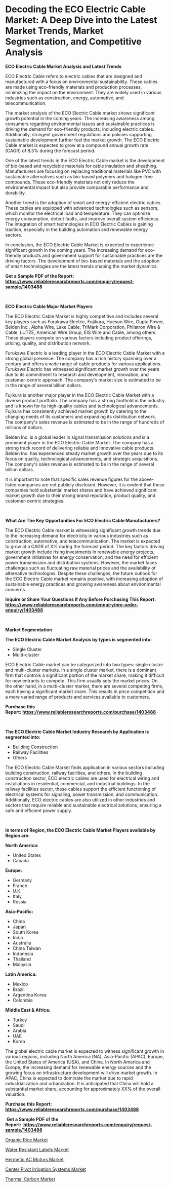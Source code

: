 <p><h1>Decoding the ECO Electric Cable Market: A Deep Dive into the Latest Market Trends, Market Segmentation, and Competitive Analysis</h1></p><p><strong>ECO Electric Cable Market Analysis and Latest Trends</strong></p>
<p><p>ECO Electric Cable refers to electric cables that are designed and manufactured with a focus on environmental sustainability. These cables are made using eco-friendly materials and production processes, minimizing the impact on the environment. They are widely used in various industries such as construction, energy, automotive, and telecommunication.</p><p>The market analysis of the ECO Electric Cable market shows significant growth potential in the coming years. The increasing awareness among consumers regarding environmental issues and sustainable practices is driving the demand for eco-friendly products, including electric cables. Additionally, stringent government regulations and policies supporting sustainable development further fuel the market growth. The ECO Electric Cable market is expected to grow at a compound annual growth rate (CAGR) of 8.5% during the forecast period.</p><p>One of the latest trends in the ECO Electric Cable market is the development of bio-based and recyclable materials for cable insulation and sheathing. Manufacturers are focusing on replacing traditional materials like PVC with sustainable alternatives such as bio-based polymers and halogen-free compounds. These eco-friendly materials not only reduce the environmental impact but also provide comparable performance and durability.</p><p>Another trend is the adoption of smart and energy-efficient electric cables. These cables are equipped with advanced technologies such as sensors, which monitor the electrical load and temperature. They can optimize energy consumption, detect faults, and improve overall system efficiency. The integration of smart technologies in ECO Electric Cables is gaining traction, especially in the building automation and renewable energy sectors.</p><p>In conclusion, the ECO Electric Cable Market is expected to experience significant growth in the coming years. The increasing demand for eco-friendly products and government support for sustainable practices are the driving factors. The development of bio-based materials and the adoption of smart technologies are the latest trends shaping the market dynamics.</p></p>
<p><strong>Get a Sample PDF of the Report:&nbsp; <a href="https://www.reliableresearchreports.com/enquiry/request-sample/1403488">https://www.reliableresearchreports.com/enquiry/request-sample/1403488</a></strong></p>
<p>&nbsp;</p>
<p><strong>ECO Electric Cable Major Market Players</strong></p>
<p><p>The ECO Electric Cable Market is highly competitive and includes several key players such as Furukawa Electric, Fujikura, Hueson Wire, Gupta Power, Belden Inc., Alpha Wire, Lake Cable, TriMark Corporation, Philatron Wire & Cable, LUTZE, American Wire Group, EIS Wire and Cable, among others. These players compete on various factors including product offerings, pricing, quality, and distribution network.</p><p>Furukawa Electric is a leading player in the ECO Electric Cable Market with a strong global presence. The company has a rich history spanning over a century and offers a wide range of cable products for various applications. Furukawa Electric has witnessed significant market growth over the years due to its commitment to research and development, innovation, and customer-centric approach. The company's market size is estimated to be in the range of several billion dollars.</p><p>Fujikura is another major player in the ECO Electric Cable Market with a diverse product portfolio. The company has a strong foothold in the industry and is known for its high-quality cables and technological advancements. Fujikura has consistently achieved market growth by catering to the changing needs of its customers and expanding its distribution network. The company's sales revenue is estimated to be in the range of hundreds of millions of dollars.</p><p>Belden Inc. is a global leader in signal transmission solutions and is a prominent player in the ECO Electric Cable Market. The company has a strong track record of delivering reliable and innovative cable products. Belden Inc. has experienced steady market growth over the years due to its focus on quality, technological advancements, and strategic acquisitions. The company's sales revenue is estimated to be in the range of several billion dollars.</p><p>It is important to note that specific sales revenue figures for the above-listed companies are not publicly disclosed. However, it is evident that these companies hold substantial market shares and have achieved significant market growth due to their strong brand reputation, product quality, and customer-centric strategies.</p></p>
<p>&nbsp;</p>
<p><strong>What Are The Key Opportunities For ECO Electric Cable Manufacturers?</strong></p>
<p><p>The ECO Electric Cable market is witnessing significant growth trends due to the increasing demand for electricity in various industries such as construction, automotive, and telecommunication. The market is expected to grow at a CAGR of X% during the forecast period. The key factors driving market growth include rising investments in renewable energy projects, government initiatives for energy conservation, and the need for efficient power transmission and distribution systems. However, the market faces challenges such as fluctuating raw material prices and the availability of alternative technologies. Despite these challenges, the future outlook for the ECO Electric Cable market remains positive, with increasing adoption of sustainable energy practices and growing awareness about environmental concerns.</p></p>
<p><strong>Inquire or Share Your Questions If Any Before Purchasing This Report: <a href="https://www.reliableresearchreports.com/enquiry/pre-order-enquiry/1403488">https://www.reliableresearchreports.com/enquiry/pre-order-enquiry/1403488</a></strong></p>
<p>&nbsp;</p>
<p><strong>Market Segmentation</strong></p>
<p><strong>The ECO Electric Cable Market Analysis by types is segmented into:</strong></p>
<p><ul><li>Single Cluster</li><li>Multi-cluster</li></ul></p>
<p><p>ECO Electric Cable market can be categorized into two types: single cluster and multi-cluster markets. In a single cluster market, there is a dominant firm that controls a significant portion of the market share, making it difficult for new entrants to compete. This firm usually sets the market prices. On the other hand, in a multi-cluster market, there are several competing firms, each having a significant market share. This results in price competition and a more varied range of products and services available to customers.</p></p>
<p><strong>Purchase this Report:&nbsp;<a href="https://www.reliableresearchreports.com/purchase/1403488">https://www.reliableresearchreports.com/purchase/1403488</a></strong></p>
<p>&nbsp;</p>
<p><strong>The ECO Electric Cable Market Industry Research by Application is segmented into:</strong></p>
<p><ul><li>Building Construction</li><li>Railway Facilities</li><li>Others</li></ul></p>
<p><p>The ECO Electric Cable Market finds application in various sectors including building construction, railway facilities, and others. In the building construction sector, ECO electric cables are used for electrical wiring and installations in residential, commercial, and industrial buildings. In the railway facilities sector, these cables support the efficient functioning of electrical systems for signaling, power transmission, and communication. Additionally, ECO electric cables are also utilized in other industries and sectors that require reliable and sustainable electrical solutions, ensuring a safe and efficient power supply.</p></p>
<p>&nbsp;</p>
<p><strong>In terms of Region, the ECO Electric Cable Market Players available by Region are:</strong></p>
<p>
    <p> <strong> North America: </strong>
        <ul>
            <li>United States</li>
            <li>Canada</li>
        </ul>
        </p> 
    <p> <strong> Europe: </strong>
        <ul>
            <li>Germany</li>
            <li>France</li>
            <li>U.K.</li>
            <li>Italy</li>
            <li>Russia</li>
        </ul>
        </p> 
    <p> <strong> Asia-Pacific: </strong>
        <ul>
            <li>China</li>
            <li>Japan</li>
            <li>South Korea</li>
            <li>India</li>
            <li>Australia</li>
            <li>China Taiwan</li>
            <li>Indonesia</li>
            <li>Thailand</li>
            <li>Malaysia</li>
        </ul>
        </p> 
    <p> <strong> Latin America: </strong>
        <ul>
            <li>Mexico</li>
            <li>Brazil</li>
            <li>Argentina Korea</li>
            <li>Colombia</li>
        </ul>
        </p> 
    <p> <strong> Middle East & Africa: </strong>
        <ul>
            <li>Turkey</li>
            <li>Saudi</li>
            <li>Arabia</li>
            <li>UAE</li>
            <li>Korea</li>
        </ul>
    </p>
    </p>
<p><p>The global electric cable market is expected to witness significant growth in various regions, including North America (NA), Asia-Pacific (APAC), Europe, the United States of America (USA), and China. In North America and Europe, the increasing demand for renewable energy sources and the growing focus on infrastructure development will drive market growth. In APAC, China is expected to dominate the market due to rapid industrialization and urbanization. It is anticipated that China will hold a substantial market share, accounting for approximately XX% of the overall valuation.</p></p>
<p><strong>Purchase this Report: <a href="https://www.reliableresearchreports.com/purchase/1403488">https://www.reliableresearchreports.com/purchase/1403488</a></strong></p>
<p>&nbsp;<strong>Get a Sample PDF of the Report:&nbsp;&nbsp;<a href="https://www.reliableresearchreports.com/enquiry/request-sample/1403488">https://www.reliableresearchreports.com/enquiry/request-sample/1403488</a></strong></p>
<p><strong></strong></p>
<p><p><a href="https://medium.com/@mayrussel1912/organic-rice-market-size-reveals-the-best-marketing-channels-in-global-industry-0bc54990753d">Organic Rice Market</a></p><p><a href="https://github.com/castoriffic/Market-Research-Report-List-1/blob/main/water-resistant-labels-market.md">Water Resistant Labels Market</a></p><p><a href="https://github.com/ashepherd82/Market-Research-Report-List-1/blob/main/hermetic-ac-motors-market.md">Hermetic AC Motors Market</a></p><p><a href="https://medium.com/@fredyconn/center-pivot-irrigation-systems-market-report-reveals-the-latest-trends-and-growth-opportunities-of-3bf6524f9969">Center Pivot Irrigation Systems Market</a></p><p><a href="https://www.linkedin.com/pulse/thermal-carbon-market-size-share-amp-trends-analysis-report-vzpue/">Thermal Carbon Market</a></p></p>